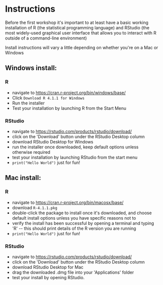 # Instructions

Before the first workshop it's important to at least have a basic working installation of R (the statistical programming language) and RStudio (the most widely-used graphical user interface that allows you to interact with R outside of a command-line environment)

Install instructions will vary a little depending on whether you're on a Mac or Windows

## Windows install:
### R
- navigate to https://cran.r-project.org/bin/windows/base/
- Click `Download R 4.1.1 for Windows`
- Run the installer
- Test your installation by launching R from the Start Menu

### RStudio
- navigate to https://rstudio.com/products/rstudio/download/
- click on the 'Download' button under the RStudio Desktop column
- download RStudio Desktop for Windows
- run the installer once downloaded, keep default options unless otherwise required
- test your installation by launching RStudio from the start menu
- `print("Hello World")` just for fun!

## Mac install:
### R
- navigate to https://cran.r-project.org/bin/macosx/base/
- download `R-4.1.1.pkg`
- double-click the package to install once it's downloaded, and choose default install options unless you have specific reasons not to
- verify the install has been successful by opening a terminal and typing 'R' -- this should print details of the R version you are running
- `print("Hello World")` just for fun!

### RStudio
- navigate to https://rstudio.com/products/rstudio/download/
- click on the 'Download' button under the RStudio Desktop column
- download RStudio Desktop for Mac
- drag the downloaded .dmg file into your 'Applications' folder
- test your install by opening RStudio.

